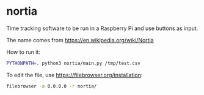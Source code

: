 # nortia
Time tracking software to be run in a Raspberry Pi and use buttons as input.

The name comes from https://en.wikipedia.org/wiki/Nortia

How to run it:

```bash
PYTHONPATH=. python3 nortia/main.py /tmp/test.csv
```
To edit the file, use https://filebrowser.org/installation:

```bash
filebrowser -a 0.0.0.0 -r nortia/
```

